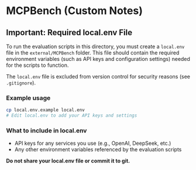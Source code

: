 # MCPBench (Custom Notes)

## Important: Required local.env File

To run the evaluation scripts in this directory, you must create a `local.env` file in the `external/MCPBench` folder. This file should contain the required environment variables (such as API keys and configuration settings) needed for the scripts to function.

The `local.env` file is excluded from version control for security reasons (see `.gitignore`).

### Example usage

```bash
cp local.env.example local.env
# Edit local.env to add your API keys and settings
```

### What to include in local.env
- API keys for any services you use (e.g., OpenAI, DeepSeek, etc.)
- Any other environment variables referenced by the evaluation scripts

**Do not share your local.env file or commit it to git.**
